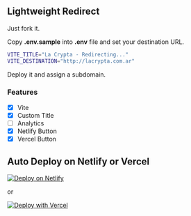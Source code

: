 ## Lightweight Redirect

Just fork it.

Copy **.env.sample** into **.env** file and set your destination URL.

```bash
VITE_TITLE="La Crypta - Redirecting..."
VITE_DESTINATION="http://lacrypta.com.ar"
```

Deploy it and assign a subdomain.

### Features

- [x] Vite
- [x] Custom Title
- [ ] Analytics
- [x] Netlify Button
- [x] Vercel Button

## Auto Deploy on Netlify or Vercel

[![Deploy on Netlify](https://www.netlify.com/img/deploy/button.svg)](https://app.netlify.com/start/deploy?repository=https://github.com/lacrypta/redirect)

or

[![Deploy with Vercel](https://vercel.com/button)](https://vercel.com/new/clone?repository-url=https%3A%2F%2Fgithub.com%2Flacrypta%2Fredirect&env=VITE_TITLE,VITE_DESTINATION&envDescription=HTML%20Title%20while%20loading%20and%20Destination%20URL&project-name=redirect&repository-name=redirect)
